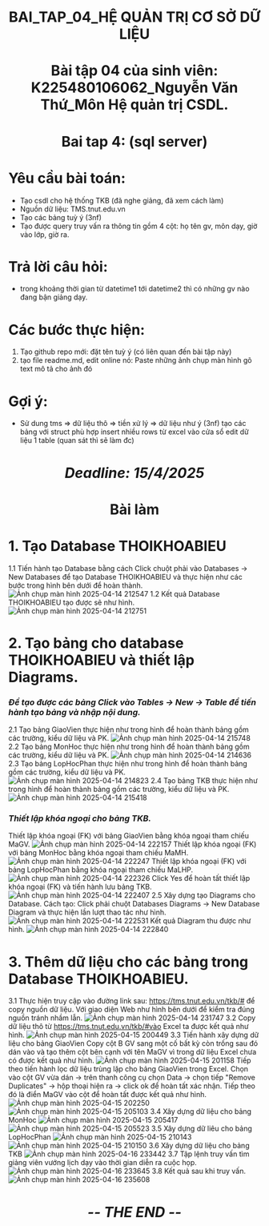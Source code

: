 # <p align="center">BAI_TAP_04_HỆ QUẢN TRỊ CƠ SỞ DỮ LIỆU</p>
# <p align="center">Bài tập 04 của sinh viên: K225480106062_Nguyễn Văn Thứ_Môn Hệ quản trị CSDL.</p>
# <p align="center">Bai tap 4: (sql server)</p>
# Yêu cầu bài toán:
 - Tạo csdl cho hệ thống TKB (đã nghe giảng, đã xem cách làm)
 - Nguồn dữ liệu: TMS.tnut.edu.vn
 - Tạo các bảng tuỳ ý (3nf)
 - Tạo được query truy vấn ra thông tin gồm 4 cột: họ tên gv, môn dạy, giờ vào lớp, giờ ra.
# Trả lời câu hỏi: 
 - trong khoảng thời gian từ datetime1 tới datetime2 thì có những gv nào đang bận giảng dạy.

# Các bước thực hiện:
1. Tạo github repo mới: đặt tên tuỳ ý (có liên quan đến bài tập này)
2. tạo file readme.md, edit online nó: Paste những ảnh chụp màn hình gõ text mô tả cho ảnh đó

# Gợi ý:
 - Sử dung tms => dữ liệu thô => tiền xử lý => dữ liệu như ý (3nf) tạo các bảng với struct phù hợp insert nhiều rows từ excel vào cửa sổ edit dữ liệu 1 table (quan sát thì sẽ làm đc)

# <p align="center">***Deadline: 15/4/2025***</p>
# <p align="center">Bài làm</p>

# 1. Tạo Database THOIKHOABIEU
1.1 Tiến hành tạo Database bằng cách Click chuột phải vào Databases -> New Databases để tạo Database THOIKHOABIEU và thực hiện như các bước trong hình bên dưới để hoàn thành.
![Ảnh chụp màn hình 2025-04-14 212547](https://github.com/user-attachments/assets/a5ee34f2-9257-46c2-8d17-8dbd052b0f6f)
1.2 Kết quả Database THOIKHOABIEU tạo được sẽ như hình.
![Ảnh chụp màn hình 2025-04-14 212751](https://github.com/user-attachments/assets/4faac348-44e4-49fb-b7cf-8f98e04e0ff5)

# 2. Tạo bảng cho database THOIKHOABIEU và thiết lập Diagrams.
### ***Để tạo được các bảng Click vào Tables -> New -> Table để tiến hành tạo bảng và nhập nội dung.***
2.1 Tạo bảng GiaoVien thực hiện như trong hình để hoàn thành bảng gồm các trường, kiểu dữ liệu và PK.
![Ảnh chụp màn hình 2025-04-14 215748](https://github.com/user-attachments/assets/d4adc30e-697a-4412-9ae1-4c44f555d401)
2.2 Tạo bảng MonHoc thực hiện như trong hình để hoàn thành bảng gồm các trường, kiểu dữ liệu và PK.
![Ảnh chụp màn hình 2025-04-14 214636](https://github.com/user-attachments/assets/9f083f9c-b136-40c8-a71f-be1e845e087f)
2.3 Tạo bảng LopHocPhan thực hiện như trong hình để hoàn thành bảng gồm các trường, kiểu dữ liệu và PK.
![Ảnh chụp màn hình 2025-04-14 214823](https://github.com/user-attachments/assets/29257fd7-1d86-4ac9-85c6-0717348e5dbc)
2.4 Tạo bảng TKB thực hiện như trong hình để hoàn thành bảng gồm các trường, kiểu dữ liệu và PK.
![Ảnh chụp màn hình 2025-04-14 215418](https://github.com/user-attachments/assets/52c0372b-4d65-43aa-8404-46f74ea0bd1d)
### ***Thiết lập khóa ngoại cho bảng TKB.***
Thiết lập khóa ngoại (FK) với bảng GiaoVien bằng khóa ngoại tham chiếu MaGV.
![Ảnh chụp màn hình 2025-04-14 222157](https://github.com/user-attachments/assets/ddcf13cb-add3-4b66-9ba9-ae5143ac01a2)
Thiết lập khóa ngoại (FK) với bảng MonHoc bằng khóa ngoại tham chiếu MaMH.
![Ảnh chụp màn hình 2025-04-14 222247](https://github.com/user-attachments/assets/b403bda0-ad51-479f-a5eb-2c63c33e0965)
Thiết lập khóa ngoại (FK) với bảng LopHocPhan bằng khóa ngoại tham chiếu MaLHP.
![Ảnh chụp màn hình 2025-04-14 222326](https://github.com/user-attachments/assets/0c62d357-7324-4978-a4c9-fd05ab37e4be)
Click Yes để hoàn tất thiết lập khóa ngoại (FK) và tiến hành lưu bảng TKB.
![Ảnh chụp màn hình 2025-04-14 222407](https://github.com/user-attachments/assets/1d77894d-d510-4606-ac84-a29d6ea3f0ed)
2.5 Xây dựng tạo Diagrams cho Database.
Cách tạo: Click phải chuột Databases Diagrams -> New Database Diagram và thực hiện lần lượt thao tác như hình.
![Ảnh chụp màn hình 2025-04-14 222531](https://github.com/user-attachments/assets/c27b16b4-ad88-40bc-bf45-4ac16c23211e)
Kết quả Diagram thu được như hình.
![Ảnh chụp màn hình 2025-04-14 222840](https://github.com/user-attachments/assets/d41b33e4-78b9-47e6-8c17-8e8b036b7bd3)
# 3. Thêm dữ liệu cho các bảng trong Database THOIKHOABIEU.
3.1 Thực hiện truy cập vào đường link sau: https://tms.tnut.edu.vn/tkb/# để copy nguồn dữ liệu. Với giao diện Web như hình bên dưới để kiểm tra đúng nguồn tránh nhầm lẫn.
![Ảnh chụp màn hình 2025-04-14 231747](https://github.com/user-attachments/assets/b0366ed2-d1ae-40c8-a6a9-915ddadb6de5)
3.2 Copy dữ liệu thô từ https://tms.tnut.edu.vn/tkb/#vào Excel ta được kết quả như hình.
![Ảnh chụp màn hình 2025-04-15 200449](https://github.com/user-attachments/assets/589af21b-04a8-4730-99e2-096351753aee)
3.3 Tiến hành xây dựng dữ liệu cho bảng GiaoVien
Copy cột B GV sang một cố bất kỳ còn trống sau đó dán vào và tạo thêm cột bên cạnh với tên MaGV vì trong dữ liệu Excel chưa có được kết quả như hình.
![Ảnh chụp màn hình 2025-04-15 201158](https://github.com/user-attachments/assets/89d946c6-7976-41bc-9076-61f744890b20)
Tiếp theo tiến hành lọc dữ liệu trùng lặp cho bảng GiaoVien trong Excel. Chọn vào cột GV vừa dán -> trên thanh công cụ chọn Data -> chọn tiếp "Remove Duplicates" -> hộp thoại hiện ra -> click ok để hoàn tất xác nhận. Tiếp theo đó là điển MaGV vào cột để hoàn tất được kết quả như hình.
![Ảnh chụp màn hình 2025-04-15 202250](https://github.com/user-attachments/assets/b1ed2f3e-1fef-40a9-9641-1ecf324594f1)
![Ảnh chụp màn hình 2025-04-15 205103](https://github.com/user-attachments/assets/51ac55c4-1784-4784-9da0-7e793a5b3271)
3.4 Xây dựng dữ liệu cho bảng MonHoc
![Ảnh chụp màn hình 2025-04-15 205417](https://github.com/user-attachments/assets/e7144205-6617-4bb4-bf92-24af6eca30c2)
![Ảnh chụp màn hình 2025-04-15 205523](https://github.com/user-attachments/assets/a97bec72-f7f2-4d98-a353-216ff5dffd1f)
3.5 Xây dựng dữ liêu cho bảng LopHocPhan
![Ảnh chụp màn hình 2025-04-15 210143](https://github.com/user-attachments/assets/2649848e-8e6b-42a7-bdb1-50807f6cb2bb)
![Ảnh chụp màn hình 2025-04-15 210150](https://github.com/user-attachments/assets/a5d8e39d-8068-44d1-93d5-2fc33ed0a48c)
3.6 Xây dựng dữ liệu cho bảng TKB
![Ảnh chụp màn hình 2025-04-16 233442](https://github.com/user-attachments/assets/af1dacdb-0677-4239-b992-70715df3891f)
3.7 Tập lệnh truy vấn tìm giảng viên vướng lịch dạy vào thời gian diễn ra cuộc họp.
![Ảnh chụp màn hình 2025-04-16 233645](https://github.com/user-attachments/assets/63b75864-70d3-4bc4-9bde-d0fa63626e25)
3.8 Kết quả sau khi truy vấn.
![Ảnh chụp màn hình 2025-04-16 235608](https://github.com/user-attachments/assets/4191afea-b7f4-4b29-8911-d0c6639e3dae)

# <p align="center">***-- THE END --***</p>
